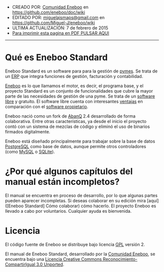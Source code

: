 * CREADO POR: [Comunidad Eneboo](http://www.eneboo.org) en https://github.com/eneboo/doc/wiki
* EDITADO POR: miguelajsmaps@gmail.com en https://github.com/Miguel-J/eneboo/wiki
* ULTIMA ACTUALIZACIÓN: 7 de febrero de 2015
* [Para imprimir esta pagina en PDF PULSAR AQUI](https://gitprint.com/Miguel-J/eneboo/wiki/%5BEneboo-Standard%5D-Introducci%C3%B3n)

----
# Qué es Eneboo Standard

Eneboo Standard es un software para para la gestión de [pymes](http://es.wikipedia.org/wiki/Peque%C3%B1a_y_mediana_empresa). Se trata de un [ERP](http://es.wikipedia.org/wiki/Planificaci%C3%B3n_de_recursos_empresariales) que integra funciones de gestión, facturación y contabilidad.

[Eneboo](http://www.eneboo.org) es lo que llamamos el motor, es decir, el programa base, y el proyecto Standard es un conjunto de funcionalidades que cubre la mayor parte de las necesidades de gestión de una pyme. Se trata de un [software libre](http://es.wikipedia.org/wiki/Software_libre) y gratuito. El software libre cuenta con interesantes [ventajas](http://es.wikipedia.org/wiki/Software_libre#Ventajas_del_software_libre) en comparación con el [software propietario](http://es.wikipedia.org/wiki/Software_propietario).

Eneboo nació como un fork de [AbanQ](http://www.abanq.org) 2.4 desarrollado de forma colaborativa. Entre otras características, ya desde el inicio el proyecto contó con un sistema de mezclas de código y eliminó el uso de binarios firmados digitalmente.

Eneboo está diseñado principalmente para trabajar sobre la base de datos [PostgreSQL](http://www.postgresql.org/) como base de datos, aunque	permite otros controladores (como [MySQL](http://www.mysql.com) o [SQLite](http://www.sqlite.org/)).


# ¿Por qué algunos capítulos del manual están incompletos?

El manual se encuentra en proceso de desarrollo, por lo que algunas partes pueden aparecer incompletas. Si deseas colaborar en su edición mira [aquí]([Eneboo Standard] Cómo colaborar) cómo hacerlo. El proyecto Eneboo es llevado a cabo por voluntarios. Cualquier ayuda es bienvenida.


# Licencia

El código fuente de Eneboo se distribuye bajo licencia [GPL](http://es.wikipedia.org/wiki/GNU_General_Public_License) versión 2.

El manual de Eneboo Standard, desarrollado por la [Comunidad Eneboo](http://www.eneboo.org), se encuentra bajo una [Licencia Creative Commons Reconocimiento-CompartirIgual 3.0 Unported](http://creativecommons.org/licenses/by-sa/3.0/).